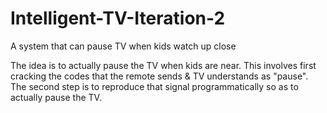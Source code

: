 # Intelligent-TV-Iteration-2
A system that can pause TV when kids watch up close

The idea is to actually pause the TV when kids are near. This involves first cracking the codes that the remote sends & TV understands as "pause". The second step is to reproduce that signal programmatically so as to actually pause the TV.
